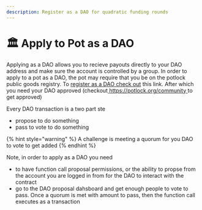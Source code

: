```yaml
---
description: Register as a DAO for quadratic funding rounds
---
```


# 🏛 Apply to Pot as a DAO

Applying as a DAO allows you to recieve payouts directly to your DAO address and make sure the account is controlled by a group. In order to apply to a pot as a DAO, the pot may require that you be on the potlock public goods registry. To [register as a DAO check out](../create-your-project/#create-a-project-as-a-dao) this link. After which you need your DAO approved (checkout[ https://potlock.org/community ](https://potlock.org/community)to get approved)

Every DAO transaction is a two part ste

* propose to do something
* pass to vote to do something

{% hint style="warning" %}
A challenge is meeting a quorum for you DAO to vote to get added
{% endhint %}

Note, in order to  apply as a DAO you need

* to have function call proposal permissions, or the ability to propse from the account you are logged in from for the DAO to interact with the contract
* go to the DAO proposal dahsboard and get enough people to vote to pass. Once a quorum is met with amount to pass, then the function call executes as a transaction
